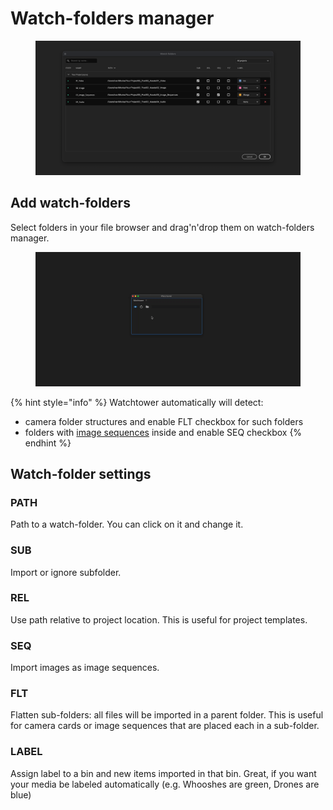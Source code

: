 # Watch-folders manager

<figure><img src="../../../.gitbook/assets/watchtower_folders.png" alt=""><figcaption></figcaption></figure>

## Add watch-folders

Select folders in your file browser and drag'n'drop them on watch-folders manager.



<figure><img src="../../../.gitbook/assets/watchtower_folders_dnd.gif" alt=""><figcaption></figcaption></figure>

{% hint style="info" %}
Watchtower automatically will detect:

* camera folder structures and enable FLT checkbox for such folders
* folders with [image sequences](image-sequence-detection.md) inside and enable SEQ checkbox
{% endhint %}

## Watch-folder settings

### **PATH**

Path to a watch-folder. You can click on it and change it.

### SUB

Import or ignore subfolder.

### REL

Use path relative to project location. This is useful for project templates.

### SEQ

Import images as image sequences.

### FLT

Flatten sub-folders: all files will be imported in a parent folder. This is useful for camera cards or image sequences that are placed each in a sub-folder.

### LABEL

Assign label to a bin and new items imported in that bin. Great, if you want your media be labeled automatically (e.g. Whooshes are green, Drones are blue)
